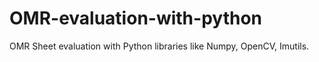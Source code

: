 # OMR-evaluation-with-python
OMR Sheet evaluation with Python libraries like Numpy, OpenCV, Imutils.
